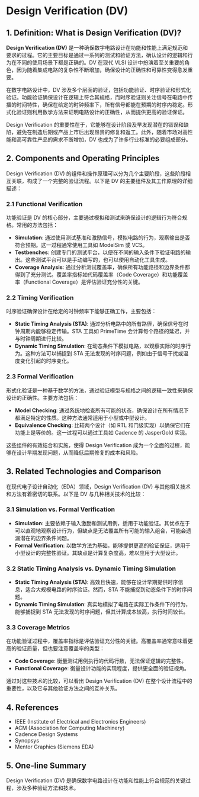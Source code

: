 # Design Verification (DV)

## 1. Definition: What is **Design Verification (DV)**?
**Design Verification (DV)** 是一种确保数字电路设计在功能和性能上满足规范和要求的过程。它的主要目标是通过一系列的测试和验证方法，确认设计的逻辑和行为在不同的使用场景下都是正确的。DV 在现代 VLSI 设计中扮演着至关重要的角色，因为随着集成电路的复杂性不断增加，确保设计的正确性和可靠性变得愈发重要。

在数字电路设计中，DV 涉及多个层面的验证，包括功能验证、时序验证和形式化验证。功能验证确保设计在逻辑上符合其规格，而时序验证则关注信号在电路中传播的时间特性，确保在给定的时钟频率下，所有信号都能在预期的时序内稳定。形式化验证则利用数学方法来证明电路设计的正确性，从而提供更高的验证保证。

Design Verification 的重要性在于，它能够在设计阶段及早发现潜在的错误和缺陷，避免在制造后期或产品上市后出现昂贵的修复和返工。此外，随着市场对高性能和高可靠性产品的需求不断增加，DV 也成为了许多行业标准的必要组成部分。

## 2. Components and Operating Principles
Design Verification (DV) 的组件和操作原理可以分为几个主要阶段，这些阶段相互关联，构成了一个完整的验证流程。以下是 DV 的主要组件及其工作原理的详细描述：

### 2.1 Functional Verification
功能验证是 DV 的核心部分，主要通过模拟和测试来确保设计的逻辑行为符合规格。常用的方法包括：

- **Simulation**: 通过使用测试基准和激励信号，模拟电路的行为，观察输出是否符合预期。这一过程通常使用工具如 ModelSim 或 VCS。
- **Testbenches**: 创建专门的测试平台，以便在不同的输入条件下验证电路的输出。这些测试平台可以是手动编写的，也可以使用自动化工具生成。
- **Coverage Analysis**: 通过分析测试覆盖率，确保所有功能路径和边界条件都得到了充分测试。覆盖率指标如代码覆盖率（Code Coverage）和功能覆盖率（Functional Coverage）是评估验证充分性的关键。

### 2.2 Timing Verification
时序验证确保设计在给定的时钟频率下能够正确工作，主要包括：

- **Static Timing Analysis (STA)**: 通过分析电路中的所有路径，确保信号在时钟周期内能够稳定传输。STA 工具如 PrimeTime 会计算每个路径的延迟，并与时钟周期进行比较。
- **Dynamic Timing Simulation**: 在动态条件下模拟电路，以观察实际的时序行为。这种方法可以捕捉到 STA 无法发现的时序问题，例如由于信号干扰或温度变化引起的时序变化。

### 2.3 Formal Verification
形式化验证是一种基于数学的方法，通过验证模型与规格之间的逻辑一致性来确保设计的正确性。主要方法包括：

- **Model Checking**: 通过系统地检查所有可能的状态，确保设计在所有情况下都满足特定的性质。这种方法通常适用于小型或中型设计。
- **Equivalence Checking**: 比较两个设计（如 RTL 和门级实现）以确保它们在功能上是等价的。这一过程可以通过工具如 Cadence 的 JasperGold 实现。

这些组件的有效结合和实施，使得 Design Verification 成为一个全面的过程，能够在设计早期发现问题，从而降低后期修复的成本和风险。

## 3. Related Technologies and Comparison
在现代电子设计自动化（EDA）领域，Design Verification (DV) 与其他相关技术和方法有着密切的联系。以下是 DV 与几种相关技术的比较：

### 3.1 Simulation vs. Formal Verification
- **Simulation**: 主要依赖于输入激励和测试用例，适用于功能验证。其优点在于可以直观地观察设计行为，但缺点是无法覆盖所有可能的输入组合，可能会遗漏潜在的边界条件问题。
- **Formal Verification**: 以数学方法为基础，能够提供更高的验证保证，适用于小型设计的完整性验证。其缺点是计算复杂度高，难以应用于大型设计。

### 3.2 Static Timing Analysis vs. Dynamic Timing Simulation
- **Static Timing Analysis (STA)**: 高效且快速，能够在设计早期提供时序信息，适合大规模电路的时序验证。然而，STA 不能捕捉到动态条件下的时序问题。
- **Dynamic Timing Simulation**: 真实地模拟了电路在实际工作条件下的行为，能够捕捉到 STA 无法发现的时序问题，但其计算成本较高，执行时间较长。

### 3.3 Coverage Metrics
在功能验证过程中，覆盖率指标是评估验证充分性的关键。高覆盖率通常意味着更高的验证质量，但也要注意覆盖率的类型：

- **Code Coverage**: 衡量测试用例执行的代码行数，无法保证逻辑的完整性。
- **Functional Coverage**: 衡量设计功能的实现程度，提供更全面的验证视角。

通过对这些技术的比较，可以看出 Design Verification (DV) 在整个设计流程中的重要性，以及它与其他验证方法之间的互补关系。

## 4. References
- IEEE (Institute of Electrical and Electronics Engineers)
- ACM (Association for Computing Machinery)
- Cadence Design Systems
- Synopsys
- Mentor Graphics (Siemens EDA)

## 5. One-line Summary
Design Verification (DV) 是确保数字电路设计在功能和性能上符合规范的关键过程，涉及多种验证方法和技术。
